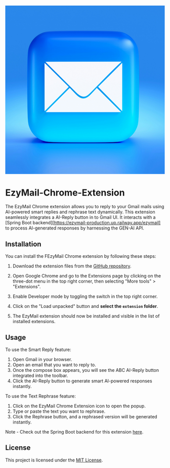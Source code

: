 
<p align="center">
  <img src="https://github.com/yakshitgupta310/EzyMail-Chrome-Extension/blob/main/icon/ezymail.png?raw=true" alt="EzyMail image"/>
</p>

# EzyMail-Chrome-Extension

The EzyMail Chrome extension allows you to reply to your Gmail mails using AI-powered smart replies and rephrase text dynamically. This extension seamlessly integrates a AI-Reply button in to Gmail UI. It interacts with a [Spring Boot backend][https://ezymail-production.up.railway.app/ezymail] to process AI-generated responses by harnessing the GEN-AI API.

## Installation

You can install the FEzyMail Chrome extension by following these steps:

1. Download the extension files from the [GitHub repository](https://github.com/yakshitgupta310/EzyMail-Chrome-Extension).

2. Open Google Chrome and go to the Extensions page by clicking on the three-dot menu in the top right corner, then selecting "More tools" > "Extensions".

3. Enable Developer mode by toggling the switch in the top right corner.

4. Click on the "Load unpacked" button and **select the `extension` folder**.

5. The EzyMail extension should now be installed and visible in the list of installed extensions.

## Usage

To use the Smart Reply feature:

1. Open Gmail in your browser.
2. Open an email that you want to reply to.
3. Once the compose box appears, you will see the ABC AI-Reply button integrated into the toolbar.
4. Click the AI-Reply button to generate smart AI-powered responses instantly.

To use the Text Rephrase feature:

1. Click on the EzyMail Chrome Extension icon to open the popup.
2. Type or paste the text you want to rephrase.
3. Click the Rephrase button, and a rephrased version will be generated instantly.

Note - Check out the Spring Boot backend for this extension [here](https://github.com/yakshitgupta310/EzyMail).
## License

This project is licensed under the [MIT License](https://github.com/git/git-scm.com/blob/main/MIT-LICENSE.txt).
